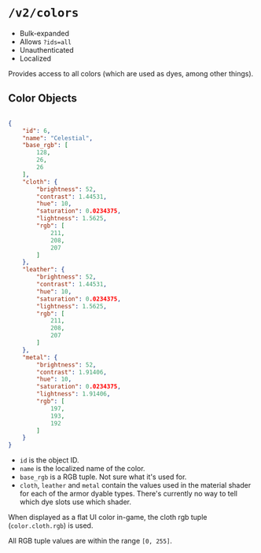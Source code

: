 # `/v2/colors`

 * Bulk-expanded
 * Allows `?ids=all`
 * Unauthenticated
 * Localized

Provides access to all colors (which are used as dyes, among other things).

## Color Objects

```json

{
	"id": 6,
	"name": "Celestial",
	"base_rgb": [
		128,
		26,
		26
	],
	"cloth": {
		"brightness": 52,
		"contrast": 1.44531,
		"hue": 10,
		"saturation": 0.0234375,
		"lightness": 1.5625,
		"rgb": [
			211,
			208,
			207
		]
	},
	"leather": {
		"brightness": 52,
		"contrast": 1.44531,
		"hue": 10,
		"saturation": 0.0234375,
		"lightness": 1.5625,
		"rgb": [
			211,
			208,
			207
		]
	},
	"metal": {
		"brightness": 52,
		"contrast": 1.91406,
		"hue": 10,
		"saturation": 0.0234375,
		"lightness": 1.91406,
		"rgb": [
			197,
			193,
			192
		]
	}
}
```

 * `id` is the object ID.
 * `name` is the localized name of the color.
 * `base_rgb` is a RGB tuple. Not sure what it's used for. 
 * `cloth`, `leather` and `metal` contain the values used in the material shader for each of the armor dyable types. There's currently no way to tell which dye slots use which shader.

When displayed as a flat UI color in-game, the cloth rgb tuple (`color.cloth.rgb`) is used.

All RGB tuple values are within the range `[0, 255]`.
